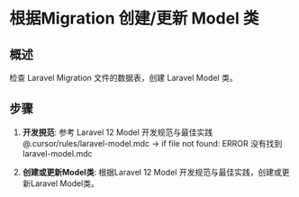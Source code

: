 # 根据Migration 创建/更新 Model 类

## 概述

检查 Laravel Migration 文件的数据表，创建 Laravel Model 类。

## 步骤
1. **开发挸范**: 参考 Laravel 12 Model 开发规范与最佳实践 @.cursor/rules/laravel-model.mdc
    → if file not found: ERROR 没有找到laravel-model.mdc

2. **创建或更新Model类**: 根据Laravel 12 Model 开发规范与最佳实践，创建或更新Laravel Model类。


